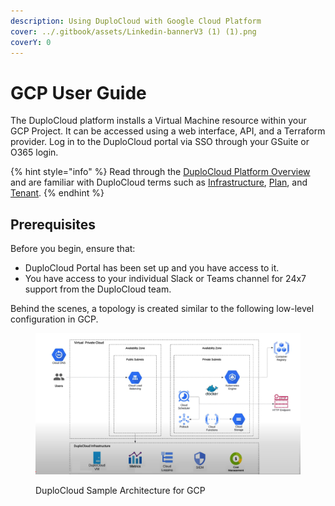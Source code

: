 ```yaml
---
description: Using DuploCloud with Google Cloud Platform
cover: ../.gitbook/assets/Linkedin-bannerV3 (1) (1).png
coverY: 0
---
```


# GCP User Guide

The DuploCloud platform installs a Virtual Machine resource within your GCP Project. It can be accessed using a web interface, API, and a Terraform provider. Log in to the DuploCloud portal via SSO through your GSuite or O365 login.&#x20;

{% hint style="info" %}
Read through the [DuploCloud Platform Overview](../) and are familiar with DuploCloud terms such as [Infrastructure](../welcome-to-duplocloud/application-focussed-interface/duplocloud-common-components/infrastructure.md), [Plan](../welcome-to-duplocloud/application-focussed-interface/duplocloud-common-components/plan.md), and [Tenant](../welcome-to-duplocloud/application-focussed-interface/duplocloud-common-components/tenant.md).
{% endhint %}

## Prerequisites

Before you begin, ensure that:

* DuploCloud Portal has been set up and you have access to it.
* You have access to your individual Slack or Teams channel for 24x7 support from the DuploCloud team.

Behind the scenes, a topology is created similar to the following low-level configuration in GCP.

<figure><img src="../.gitbook/assets/GCP_Rough_Top.png" alt=""><figcaption><p>DuploCloud Sample Architecture for GCP</p></figcaption></figure>
